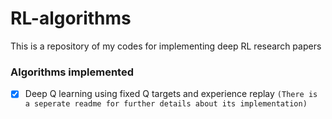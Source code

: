 # RL-algorithms
This is a repository of my codes for implementing deep RL research papers

### Algorithms implemented

- [X]  Deep Q learning using fixed Q targets and experience replay ```(There is a seperate readme for further details about its implementation) ```



